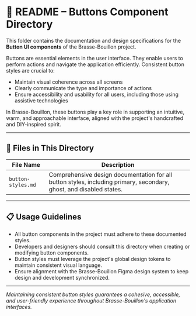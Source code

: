 # 📂 README – Buttons Component Directory

This folder contains the documentation and design specifications for the **Button UI components** of the Brasse-Bouillon project.

Buttons are essential elements in the user interface. They enable users to perform actions and navigate the application efficiently. Consistent button styles are crucial to:

* Maintain visual coherence across all screens
* Clearly communicate the type and importance of actions
* Ensure accessibility and usability for all users, including those using assistive technologies

In Brasse-Bouillon, these buttons play a key role in supporting an intuitive, warm, and approachable interface, aligned with the project's handcrafted and DIY-inspired spirit.

---

## 📄 Files in This Directory

| File Name          | Description                                                                                                         |
| ------------------ | ------------------------------------------------------------------------------------------------------------------- |
| `button-styles.md` | Comprehensive design documentation for all button styles, including primary, secondary, ghost, and disabled states. |

---

## 📋 Usage Guidelines

* All button components in the project must adhere to these documented styles.
* Developers and designers should consult this directory when creating or modifying button components.
* Button styles must leverage the project's global design tokens to maintain consistent visual language.
* Ensure alignment with the Brasse-Bouillon Figma design system to keep design and development synchronized.

---

*Maintaining consistent button styles guarantees a cohesive, accessible, and user-friendly experience throughout Brasse-Bouillon's application interfaces.*
